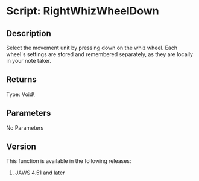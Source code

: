 # Script: RightWhizWheelDown

## Description

Select the movement unit by pressing down on the whiz wheel. Each
wheel\'s settings are stored and remembered separately, as they are
locally in your note taker.

## Returns

Type: Void\

## Parameters

No Parameters

## Version

This function is available in the following releases:

1.  JAWS 4.51 and later

